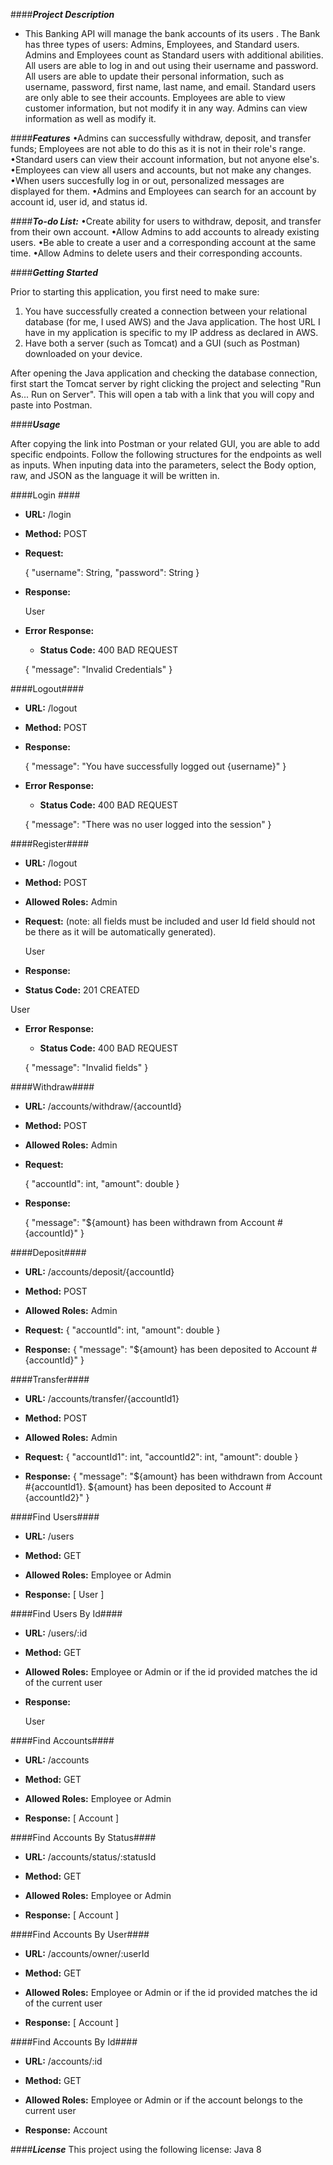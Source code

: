 ####***Project Description***
* This Banking API will manage the bank accounts of its users . The Bank has three types of users: Admins, Employees, and Standard users. Admins and Employees count as Standard users with additional abilities. All users are able to log in and out using their username and password. All users are able to update their personal information, such as username, password, first name, last name, and email. Standard users are only able to see their accounts. Employees are able to view customer information, but not modify it in any way. Admins can view information as well as modify it. 

####***Features***
•Admins can successfully withdraw, deposit, and transfer funds; Employees are not able to do this as it is not in their role's range.
•Standard users can view their account information, but not anyone else's.
•Employees can view all users and accounts, but not make any changes.
•When users succesfully log in or out, personalized messages are displayed for them.
•Admins and Employees can search for an account by account id, user id, and status id. 

####***To-do List:***
•Create ability for users to withdraw, deposit, and transfer from their own account.
•Allow Admins to add accounts to already existing users.
•Be able to create a user and a corresponding account at the same time.
•Allow Admins to delete users and their corresponding accounts. 

####***Getting Started***

Prior to starting this application, you first need to make sure:
1. You have successfully created a connection between your relational database (for me, I used AWS) and the Java application. The host URL I have in my application is specific to my IP address as declared in AWS. 
2. Have both a server (such as Tomcat) and a GUI (such as Postman) downloaded on your device.

After opening the Java application and checking the database connection, first start the Tomcat server by right clicking the project and selecting "Run As... Run on Server". This will open a tab with a link that you will copy and paste into Postman. 

####***Usage***

After copying the link into Postman or your related GUI, you are able to add specific endpoints. Follow the following structures for the endpoints as well as inputs.
When inputing data into the parameters, select the Body option, raw, and JSON as the language it will be written in.

####Login ####

* **URL:** /login

* **Method:** POST

* **Request:**
  
  {
    "username": String,
    "password": String
  }


* **Response:**
  
  User

* **Error Response:**
  * **Status Code:** 400 BAD REQUEST

  {
    "message": "Invalid Credentials"
  }
  
####Logout####

* **URL:** /logout

* **Method:** POST

* **Response:**
  
  {
    "message": "You have successfully logged out {username}"
  }

* **Error Response:**
  * **Status Code:** 400 BAD REQUEST

  {
    "message": "There was no user logged into the session"
  }
  
####Register####

* **URL:** /logout

* **Method:** POST
* **Allowed Roles:** Admin

* **Request:** (note: all fields must be included and user Id field should not be there as it will be automatically generated).
  
  User
  
* **Response:** 
 * **Status Code:** 201 CREATED
 
 User

* **Error Response:**
  * **Status Code:** 400 BAD REQUEST

  {
    "message": "Invalid fields"
  }  
  
####Withdraw####
* **URL:** /accounts/withdraw/{accountId}

* **Method:** POST

* **Allowed Roles:** Admin 

* **Request:**
  
  {
    "accountId": int,
    "amount": double
  }

* **Response:**
 
  {
    "message": "${amount} has been withdrawn from Account #{accountId}"
  }

####Deposit####
* **URL:** /accounts/deposit/{accountId}

* **Method:** POST

* **Allowed Roles:** Admin 

* **Request:**
  {
    "accountId": int,
    "amount": double
  }

* **Response:**
  {
    "message": "${amount} has been deposited to Account #{accountId}"
  }

####Transfer####
* **URL:** /accounts/transfer/{accountId1}

* **Method:** POST

* **Allowed Roles:** Admin

* **Request:**
  {
    "accountId1": int,
    "accountId2": int,
    "amount": double
  }

* **Response:**
  {
    "message": "${amount} has been withdrawn from Account #{accountId1}. ${amount} has been
	deposited to Account #{accountId2}"
  }

####Find Users####
* **URL:** /users

* **Method:** GET

* **Allowed Roles:** Employee or Admin

* **Response:**
  [
    User
  ]

####Find Users By Id####
* **URL:** /users/:id

* **Method:** GET

* **Allowed Roles:** Employee or Admin or if the id provided matches the id of the current user

* **Response:**

  User

####Find Accounts####
* **URL:** /accounts

* **Method:** GET

* **Allowed Roles:** Employee or Admin

* **Response:**
  [
    Account
  ]

####Find Accounts By Status####
* **URL:** /accounts/status/:statusId

* **Method:** GET

* **Allowed Roles:** Employee or Admin

* **Response:**
  [
    Account
  ]

####Find Accounts By User####
* **URL:** /accounts/owner/:userId

* **Method:** GET

* **Allowed Roles:** Employee or Admin or if the id provided matches the id of the current user

* **Response:**
  [
    Account
  ]
  
####Find Accounts By Id####
* **URL:** /accounts/:id

* **Method:** GET

* **Allowed Roles:** Employee or Admin or if the account belongs to the current user

* **Response:**
  Account


####***License***
This project using the following license: Java 8 